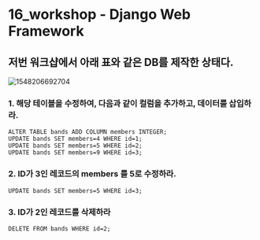 # 16_workshop - Django Web Framework

## 저번 워크샵에서 아래 표와 같은 DB를 제작한 상태다.

![1548206692704](C:\Users\student\AppData\Roaming\Typora\typora-user-images\1548206692704.png)



### 1. 해당 테이블을 수정하여, 다음과 같이 컬럼을 추가하고, 데이터를 삽입하라.

```sqlite
ALTER TABLE bands ADD COLUMN members INTEGER;
UPDATE bands SET members=4 WHERE id=1;
UPDATE bands SET members=5 WHERE id=2;
UPDATE bands SET members=9 WHERE id=3;
```



### 2. ID가 3인 레코드의 members 를 5로 수정하라.

```sqlite
UPDATE bands SET members=5 WHERE id=3;
```



### 3. ID가 2인 레코드를 삭제하라

```sqlite
DELETE FROM bands WHERE id=2;
```

